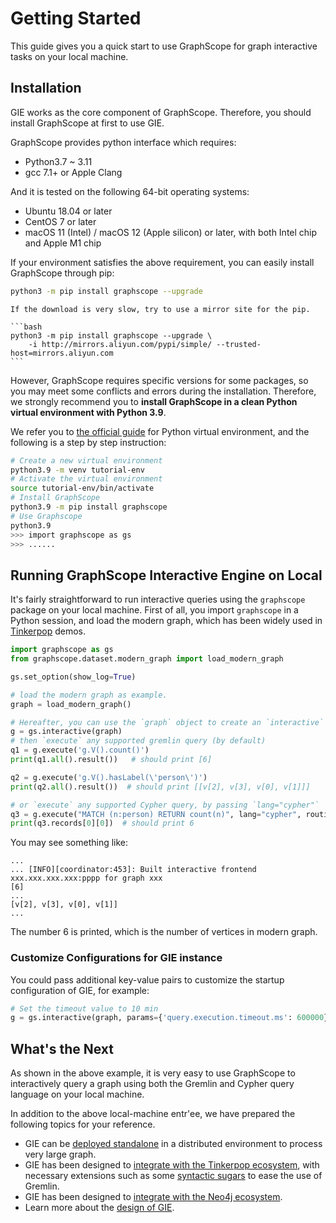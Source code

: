 # Getting Started

This guide gives you a quick start to use GraphScope for graph interactive tasks on your local machine.

## Installation

GIE works as the core component of GraphScope. Therefore, you should install GraphScope at first to use GIE.

GraphScope provides python interface which requires:

- Python3.7 ~ 3.11
- gcc 7.1+ or Apple Clang

And it is tested on the following 64-bit operating systems:

- Ubuntu 18.04 or later
- CentOS 7 or later
- macOS 11 (Intel) / macOS 12 (Apple silicon) or later, with both Intel chip and Apple M1 chip

If your environment satisfies the above requirement, you can easily install GraphScope through pip:

```bash
python3 -m pip install graphscope --upgrade
```

````{tip}
If the download is very slow, try to use a mirror site for the pip.

```bash
python3 -m pip install graphscope --upgrade \
    -i http://mirrors.aliyun.com/pypi/simple/ --trusted-host=mirrors.aliyun.com
```
````

However, GraphScope requires specific versions for some packages, so you may meet some conflicts and errors during the installation. Therefore, we strongly recommend you to **install GraphScope in a clean Python virtual environment with Python 3.9**.

We refer you to [the official guide](https://docs.python.org/3.9/tutorial/venv.html) for Python virtual environment, and the following is a step by step instruction:

```bash
# Create a new virtual environment
python3.9 -m venv tutorial-env
# Activate the virtual environment
source tutorial-env/bin/activate
# Install GraphScope
python3.9 -m pip install graphscope
# Use Graphscope
python3.9
>>> import graphscope as gs
>>> ......
```

## Running GraphScope Interactive Engine on Local

It's fairly straightforward to run interactive queries using the `graphscope` package on
your local machine. First of all, you import `graphscope` in a Python session, and load
the modern graph, which has been widely used in [Tinkerpop](https://tinkerpop.apache.org/docs/3.6.2/tutorials/getting-started/) demos.


```python
import graphscope as gs
from graphscope.dataset.modern_graph import load_modern_graph

gs.set_option(show_log=True)

# load the modern graph as example.
graph = load_modern_graph()

# Hereafter, you can use the `graph` object to create an `interactive` query session
g = gs.interactive(graph)
# then `execute` any supported gremlin query (by default)
q1 = g.execute('g.V().count()')
print(q1.all().result())   # should print [6]

q2 = g.execute('g.V().hasLabel(\'person\')')
print(q2.all().result())  # should print [[v[2], v[3], v[0], v[1]]]

# or `execute` any supported Cypher query, by passing `lang="cypher"`
q3 = g.execute("MATCH (n:person) RETURN count(n)", lang="cypher", routing_=RoutingControl.READ)
print(q3.records[0][0])  # should print 6
```

You may see something like:
```Shell
...
... [INFO][coordinator:453]: Built interactive frontend xxx.xxx.xxx.xxx:pppp for graph xxx
[6]
...
[v[2], v[3], v[0], v[1]]
...
```

The number 6 is printed, which is the number of vertices in modern graph.

### Customize Configurations for GIE instance

You could pass additional key-value pairs to customize the startup configuration of GIE, for example:

```python
# Set the timeout value to 10 min
g = gs.interactive(graph, params={'query.execution.timeout.ms': 600000})
```

## What's the Next
As shown in the above example, it is very easy to use GraphScope to interactively query a graph using both the Gremlin and Cypher query language on your local machine.

In addition to the above local-machine entr\'ee, we have prepared the following topics for your reference.

- GIE can be [deployed standalone](./deployment.md) in a distributed environment to process very large graph.
- GIE has been designed to [integrate with the Tinkerpop ecosystem](./tinkerpop/tinkerpop_gremlin.md), with necessary extensions such as some [syntactic sugars](./tinkerpop/supported_gremlin_steps.md) to ease the use of Gremlin.
- GIE has been designed to [integrate with the Neo4j ecosystem](./neo4j/cypher_sdk.md).
- Learn more about the [design of GIE](./design_of_gie).
